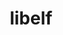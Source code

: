 ---
title: "libelf"
layout: cache
categories: [package, develop]
meta: {"compilers": ["apple-clang@=16.0.0", "gcc@=11.4.0"], "num_specs": 4, "num_specs_by_stack": {"developer-tools-darwin": 3, "e4s": 1, "root": 4}, "oss": ["sequoia", "ubuntu22.04"], "platforms": ["darwin", "linux"], "stacks": ["developer-tools-darwin", "e4s", "root"], "targets": ["aarch64", "x86_64_v3"], "versions": ["0.8.13"]}
spec_details: [{"compiler": "gcc@=11.4.0", "hash": "aeyl5oydvo2s7jr65bot3vcfln55wz7m", "os": "ubuntu22.04", "platform": "linux", "size": "-", "stacks": ["e4s", "root"], "target": "x86_64_v3", "variants": ["build_system=autotools"], "versions": ["0.8.13"]}, {"compiler": "apple-clang@=16.0.0", "hash": "aqdqx32ty2gzivr3lei25y7l2auneun2", "os": "sequoia", "platform": "darwin", "size": "-", "stacks": ["developer-tools-darwin", "root"], "target": "aarch64", "variants": ["build_system=autotools"], "versions": ["0.8.13"]}, {"compiler": "apple-clang@=16.0.0", "hash": "j73rkrtqyz3by66zu6za2qqmqywjkmaz", "os": "sequoia", "platform": "darwin", "size": "-", "stacks": ["developer-tools-darwin", "root"], "target": "aarch64", "variants": ["build_system=autotools"], "versions": ["0.8.13"]}, {"compiler": "apple-clang@=16.0.0", "hash": "nd7swlqbqhisuztn2erzgga3hoerwled", "os": "sequoia", "platform": "darwin", "size": "-", "stacks": ["developer-tools-darwin", "root"], "target": "aarch64", "variants": ["build_system=autotools"], "versions": ["0.8.13"]}]
---